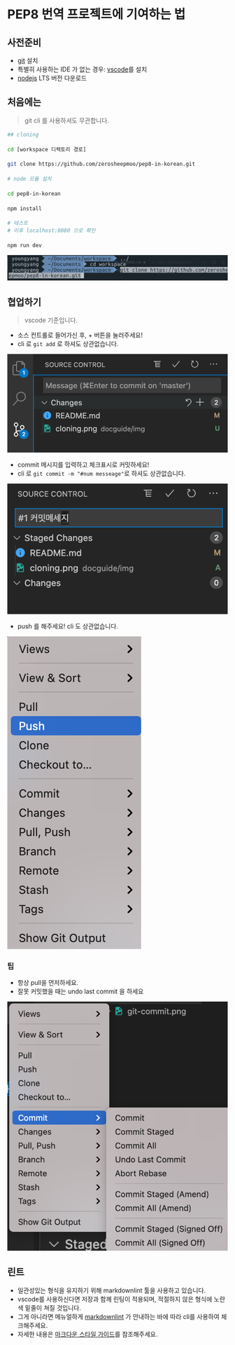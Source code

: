 # PEP8 번역 프로젝트에 기여하는 법

## 사전준비

- [git](https://git-scm.com/downloads) 설치
- 특별히 사용하는 IDE 가 없는 경우: [vscode](https://code.visualstudio.com/)를 설치
- [nodejs](https://nodejs.org/en/) LTS 버전 다운로드

## 처음에는

> git cli 를 사용하셔도 무관합니다.

```bash
## cloning

cd [workspace 디렉토리 경로]

git clone https://github.com/zerosheepmoo/pep8-in-korean.git

# node 모듈 설치

cd pep8-in-korean

npm install

# 테스트
# 이후 localhost:8080 으로 확인

npm run dev
```

![cloning](./img/cloning.png)

## 협업하기

> vscode 기준입니다.

- 소스 컨트롤로 들어가신 후, + 버튼을 눌러주세요!
- cli 로 `git add` 로 하셔도 상관없습니다.

![add](./img/git-add.png)

- commit 메시지를 입력하고 체크표시로 커밋하세요!
- cli 로 `git commit -m "#num messeage"`로 하셔도 상관없습니다.

![commit](./img/git-commit.png)

- push 를 해주세요! cli 도 상관없습니다.

![push](./img/git-push.png)

### 팁

- 항상 pull을 먼저하세요.
- 잘못 커밋했을 때는 undo last commit 을 하세요

![undo](./img/git-undo-commit.png)

## 린트

- 일관성있는 형식을 유지하기 위해 markdownlint 툴을 사용하고 있습니다.
- vscode를 사용하신다면 저장과 함께 린팅이 적용되며, 적절하지 않은 형식에 노란색 밑줄이 쳐질 것입니다.
- 그게 아니라면 메뉴얼하게
  [markdownlint](https://github.com/DavidAnson/markdownlint)
  가 안내하는 바에 따라 cli를 사용하여 체크해주세요.
- 자세한 내용은 [마크다운 스타일 가이드](.style.md)를 참조해주세요.
